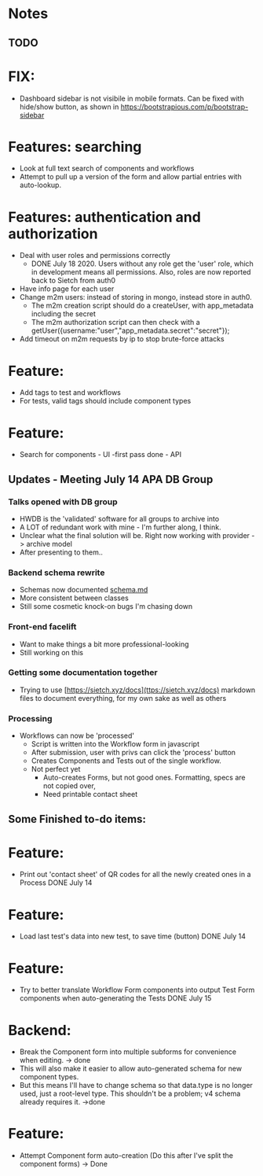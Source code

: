 # Notes




## TODO
# FIX:
- Dashboard sidebar is not visibile in mobile formats. Can be fixed with hide/show button, as shown in https://bootstrapious.com/p/bootstrap-sidebar

# Features: searching
- Look at full text search of components and workflows
- Attempt to pull up a version of the form and allow partial entries with auto-lookup.

# Features: authentication and authorization
- Deal with user roles and permissions correctly
  - DONE July 18 2020.  Users without any role get the 'user' role, which in development means all permissions.  Also, roles are now reported back to Sietch from auth0
- Have info page for each user
- Change m2m users: instead of storing in mongo, instead store in auth0.
  - The m2m creation script should do a createUser, with app_metadata including the secret
  - The m2m authorization script can then check with a getUser({username:"user","app_metadata.secret":"secret"});
- Add timeout on m2m requests by ip to stop brute-force attacks

# Feature:
- Add tags to test and workflows
- For tests, valid tags should include component types




# Feature:
- Search for components
		- UI  -first pass done
		- API


## Updates - Meeting July 14 APA DB Group

### Talks opened with DB group
 - HWDB is the 'validated' software for all groups to archive into
 - A LOT of redundant work with mine - I'm further along, I think.
 - Unclear what the final solution will be. Right now working with provider -> archive model
 - After presenting to them..

### Backend schema rewrite
 - Schemas now documented [schema.md](schema.md)
 - More consistent between classes
 - Still some cosmetic knock-on bugs I'm chasing down

### Front-end facelift
  - Want to make things a bit more professional-looking
  - Still working on this
   
### Getting some documentation together
  - Trying to use [https://sietch.xyz/docs](ttps://sietch.xyz/docs) markdown files to document everything, for my own sake as well as others

### Processing
  - Workflows can now be 'processed'
  	- Script is written into the Workflow form in javascript
  	- After submission, user with privs can click the 'process' button
  	- Creates Components and Tests out of the single workflow.
  	- Not perfect yet
  		- Auto-creates Forms, but not good ones.  Formatting, specs are not copied over,
  		- Need printable contact sheet


## Some Finished to-do items:
# Feature:
- Print out 'contact sheet' of QR codes for all the newly created ones in a Process 
	DONE  July 14

# Feature:
- Load last test's data into new test, to save time (button)
	DONE  July 14

# Feature:
- Try to better translate Workflow Form components into output Test Form components when auto-generating the Tests DONE July 15

# Backend:
- Break the Component form into multiple subforms for convenience when editing.  -> done
-  This will also make it easier to allow auto-generated schema for new component types.
- But this means I'll have to change schema so that data.type is no longer used, just a root-level type. This shouldn't be a problem; v4 schema already requires it. ->done

# Feature:
- Attempt Component form auto-creation (Do this after I've split the component forms) -> Done
